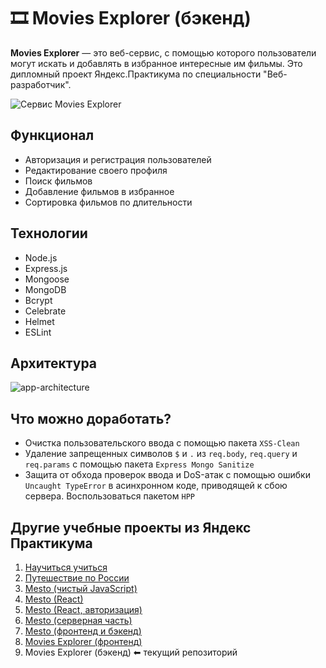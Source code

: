 # 🎞️ Movies Explorer (бэкенд)
**Movies Explorer** — это веб-сервис, с помощью которого пользователи могут искать и добавлять в избранное интересные им фильмы. Это дипломный проект Яндекс.Практикума по специальности "Веб-разработчик".

![Сервис Movies Explorer](https://user-images.githubusercontent.com/100028583/220186543-8d8f2041-47a3-4f82-adc0-31066b84f7ed.png)

## Функционал
* Авторизация и регистрация пользователей
* Редактирование своего профиля
* Поиск фильмов
* Добавление фильмов в избранное
* Сортировка фильмов по длительности

## Технологии
* Node.js
* Express.js
* Mongoose
* MongoDB
* Bcrypt
* Celebrate
* Helmet
* ESLint

## Архитектура
<img alt="app-architecture" src="https://user-images.githubusercontent.com/100028583/215335139-42a77150-697a-4d59-98e4-bbd1da0d3126.png">

## Что можно доработать?
* Очистка пользовательского ввода с помощью пакета ```XSS-Clean```
* Удаление запрещенных символов ```$``` и ```.``` из ```req.body```, ```req.query``` и ```req.params``` с помощью пакета ```Express Mongo Sanitize```
* Защита от обхода проверок ввода и DoS-атак с помощью ошибки ```Uncaught TypeError``` в асинхронном коде, приводящей к сбою сервера. Воспользоваться пакетом ```HPP```

## Другие учебные проекты из Яндекс Практикума
1. [Научиться учиться](https://github.com/alexeylavrinenkov/how-to-learn)
2. [Путешествие по России](https://github.com/alexeylavrinenkov/russian-travel)
3. [Mesto (чистый JavaScript)](https://github.com/alexeylavrinenkov/mesto)
4. [Mesto (React)](https://github.com/alexeylavrinenkov/mesto-react)
5. [Mesto (React, авторизация)](https://github.com/alexeylavrinenkov/react-mesto-auth)
6. [Mesto (серверная часть)](https://github.com/alexeylavrinenkov/express-mesto-gha)
7. [Mesto (фронтенд и бэкенд)](https://github.com/alexeylavrinenkov/react-mesto-api-full)
8. [Movies Explorer (фронтенд)](https://github.com/alexeylavrinenkov/movies-explorer-frontend)
9. Movies Explorer (бэкенд) ⬅ текущий репозиторий
